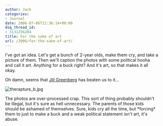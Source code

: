 ```yaml
---
author: Jack
categories:
- Journal
date: 2006-07-06T21:36:14+00:00
dsq_thread_id:
- 3131256204
title: For the sake of art
url: /2006/for-the-sake-of-art/
---
```


I've got an idea. Let's get a bunch of 2-year olds, make them cry, and take a picture of them. Then we'll caption the photos with some political hooha and call it art. Anything for a buck right? And it's art, so that makes it all okay. 

Oh damn, seems that [Jill Greenberg](<http://www.paulkopeikingallery.com/artists/greenberg/exhibitions/endtimes/index.htm>) has beaten us to it&#8230; 


<img id="image1285" src="http://baty.net/files/therapture_b.jpg" alt="therapture_b.jpg" /> 

The photos are over-processed crap. This sort of thing probably shouldn't be illegal, but it's sure as hell unnecessary. The parents of those kids should be ashamed of themselves. Sure, kids cry all the time, but \*forcing\* them to just to make a buck and a weak political statement isn't art, it's abuse.
